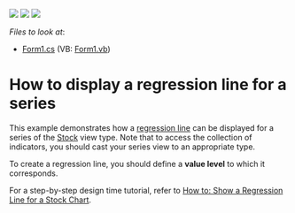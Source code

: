 <!-- default badges list -->
![](https://img.shields.io/endpoint?url=https://codecentral.devexpress.com/api/v1/VersionRange/128574389/13.1.4%2B)
[![](https://img.shields.io/badge/Open_in_DevExpress_Support_Center-FF7200?style=flat-square&logo=DevExpress&logoColor=white)](https://supportcenter.devexpress.com/ticket/details/E1494)
[![](https://img.shields.io/badge/📖_How_to_use_DevExpress_Examples-e9f6fc?style=flat-square)](https://docs.devexpress.com/GeneralInformation/403183)
<!-- default badges end -->
<!-- default file list -->
*Files to look at*:

* [Form1.cs](./CS/UseRegressionLines/Form1.cs) (VB: [Form1.vb](./VB/UseRegressionLines/Form1.vb))
<!-- default file list end -->
# How to display a regression line for a series


<p>This example demonstrates how a <a href="http://www.devexpress.com/Help/Content.aspx?help=XtraCharts&document=CustomDocument6231.htm">regression line</a> can be displayed for a series of the <a href="http://devexpress.com/Help/Content.aspx?help=XtraCharts&document=CustomDocument2987.htm">Stock</a> view type. Note that to access the collection of indicators, you should cast your series view to an appropriate type.</p><p>To create a regression line, you should define a <strong>value level</strong> to which it corresponds.</p><p>For a step-by-step design time tutorial, refer to <a href="http://www.devexpress.com/Help/Content.aspx?help=XtraCharts&document=CustomDocument6254.htm">How to: Show a Regression Line for a Stock Chart</a>.</p>

<br/>


